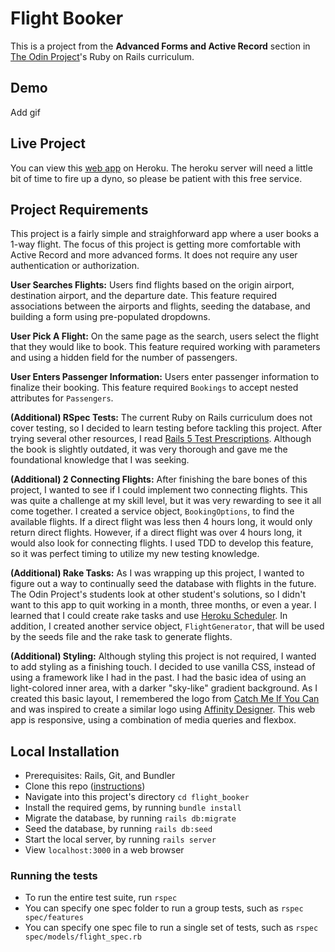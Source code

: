 # Flight Booker

This is a project from the **Advanced Forms and Active Record** section in [The Odin Project](https://www.theodinproject.com/courses/ruby-on-rails/lessons/building-advanced-forms)'s Ruby on Rails curriculum. 

## Demo
Add gif

## Live Project
You can view this [web app](https://rlm-flight-booker.herokuapp.com/) on Heroku. The heroku server will need a little bit of time to fire up a dyno, so please be patient with this free service.

## Project Requirements
This project is a fairly simple and straighforward app where a user books a 1-way flight. The focus of this project is getting more comfortable with Active Record and more advanced forms. It does not require any user authentication or authorization. 

**User Searches Flights:**
Users find flights based on the origin airport, destination airport, and the departure date. This feature required associations between the airports and flights, seeding the database, and building a form using pre-populated dropdowns.

**User Pick A Flight:** 
On the same page as the search, users select the flight that they would like to book. This feature required working with parameters and using a hidden field for the number of passengers.

**User Enters Passenger Information:** 
Users enter passenger information to finalize their booking. This feature required `Bookings` to accept nested attributes for `Passengers`. 

**(Additional) RSpec Tests:** 
The current Ruby on Rails curriculum does not cover testing, so I decided to learn testing before tackling this project. After trying several other resources, I read [Rails 5 Test Prescriptions](https://pragprog.com/titles/nrtest3/rails-5-test-prescriptions/). Although the book is slightly outdated, it was very thorough and gave me the foundational knowledge that I was seeking.

**(Additional) 2 Connecting Flights:** 
After finishing the bare bones of this project, I wanted to see if I could implement two connecting flights. This was quite a challenge at my skill level, but it was very rewarding to see it all come together. I created a service object, `BookingOptions`, to find the available flights. If a direct flight was less then 4 hours long, it would only return direct flights. However, if a direct flight was over 4 hours long, it would also look for connecting flights. I used TDD to develop this feature, so it was perfect timing to utilize my new testing knowledge.

**(Additional) Rake Tasks:** 
As I was wrapping up this project, I wanted to figure out a way to continually seed the database with flights in the future. The Odin Project's students look at other student's solutions, so I didn't want to this app to quit working in a month, three months, or even a year. I learned that I could create rake tasks and use [Heroku Scheduler](https://devcenter.heroku.com/articles/scheduler). In addition, I created another service object, `FlightGenerator`, that will be used by the seeds file and the rake task to generate flights.

**(Additional) Styling:** 
Although styling this project is not required, I wanted to add styling as a finishing touch. I decided to use vanilla CSS, instead of using a framework like I had in the past. I had the basic idea of using an light-colored inner area, with a darker "sky-like" gradient background. As I created this basic layout, I remembered the logo from [Catch Me If You Can](https://www.imdb.com/title/tt0264464/) and was inspired to create a similar logo using [Affinity Designer](https://affinity.serif.com/en-us/designer/). This web app is responsive, using a combination of media queries and flexbox. 

## Local Installation
- Prerequisites: Rails, Git, and Bundler
- Clone this repo ([instructions](https://docs.github.com/en/free-pro-team@latest/github/creating-cloning-and-archiving-repositories/cloning-a-repository))
- Navigate into this project's directory `cd flight_booker`
- Install the required gems, by running `bundle install`
- Migrate the database, by running `rails db:migrate`
- Seed the database, by running `rails db:seed`
- Start the local server, by running `rails server`
- View `localhost:3000` in a web browser

### Running the tests
- To run the entire test suite, run `rspec`
- You can specify one spec folder to run a group tests, such as `rspec spec/features` 
- You can specify one spec file to run a single set of tests, such as `rspec spec/models/flight_spec.rb` 
